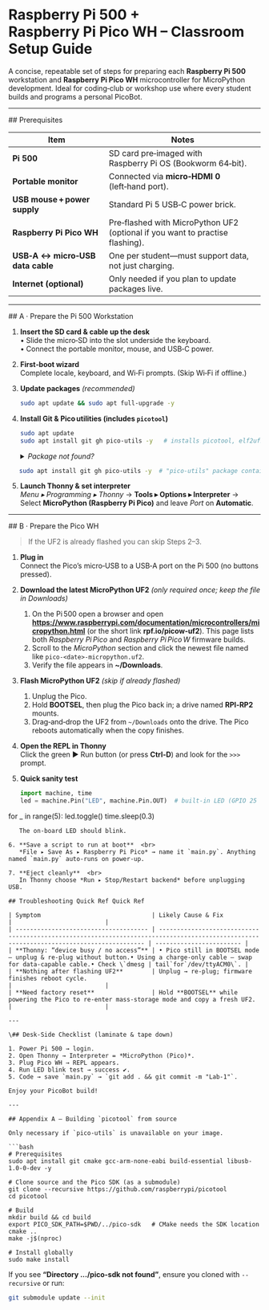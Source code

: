 # Raspberry Pi 500 + Raspberry Pi Pico WH – Classroom Setup Guide

A concise, repeatable set of steps for preparing each **Raspberry Pi 500** workstation and **Raspberry Pi Pico WH** microcontroller for MicroPython development. Ideal for coding‑club or workshop use where every student builds and programs a personal PicoBot.

---

\## Prerequisites

| Item                             | Notes                                                                         |
| -------------------------------- | ----------------------------------------------------------------------------- |
| **Pi 500**                       | SD card pre‑imaged with Raspberry Pi OS (Bookworm 64‑bit).                    |
| **Portable monitor**             | Connected via **micro‑HDMI 0** (left‑hand port).                              |
| **USB mouse + power supply**     | Standard Pi 5 USB‑C power brick.                                              |
| **Raspberry Pi Pico WH**         | Pre‑flashed with MicroPython UF2 (optional if you want to practise flashing). |
| **USB‑A ↔ micro‑USB data cable** | One per student—must support data, not just charging.                         |
| **Internet (optional)**          | Only needed if you plan to update packages live.                              |

---

\## A · Prepare the Pi 500 Workstation

1. **Insert the SD card & cable up the desk**\
   • Slide the micro‑SD into the slot underside the keyboard.\
   • Connect the portable monitor, mouse, and USB‑C power.

2. **First‑boot wizard**\
   Complete locale, keyboard, and Wi‑Fi prompts. (Skip Wi‑Fi if offline.)

3. **Update packages** *(recommended)*

   ```bash
   sudo apt update && sudo apt full-upgrade -y
   ```

4. **Install Git & Pico utilities (includes `picotool`)**  
   ```bash
   sudo apt update
   sudo apt install git gh pico-utils -y   # installs picotool, elf2uf2, etc.
   ```  
   <details><summary><em>Package not found?</em></summary>
   
   Enable the official Raspberry Pi repository, then retry:
   
   ```bash
   echo "deb http://archive.raspberrypi.org/debian $(lsb_release -sc) main" | \
        sudo tee /etc/apt/sources.list.d/raspi.list
   sudo apt update
   sudo apt install pico-utils -y
   ```
   
   If you still prefer building from source, see **Appendix A – Building `picotool` from source** at the end of this file.
   </details>
```bash
   sudo apt install git gh pico-utils -y  # "pico-utils" package contains picotool
   ```

5. **Launch Thonny & set interpreter**\
   *Menu ▸ Programming ▸ Thonny* → **Tools ▸ Options ▸ Interpreter** →\
   Select **MicroPython (Raspberry Pi Pico)** and leave *Port* on **Automatic**.

---

\## B · Prepare the Pico WH

> If the UF2 is already flashed you can skip Steps 2–3.

1. **Plug in**  <br>
   Connect the Pico’s micro‑USB to a USB‑A port on the Pi 500 (no buttons pressed).

2. **Download the latest MicroPython UF2** *(only required once; keep the file in Downloads)*  <br>
   1. On the Pi 500 open a browser and open **<https://www.raspberrypi.com/documentation/microcontrollers/micropython.html>** (or the short link **rpf.io/picow‑uf2**). This page lists both *Raspberry Pi Pico* and *Raspberry Pi Pico W* firmware builds.  <br>
   2. Scroll to the *MicroPython* section and click the newest file named like `pico‑<date>‑micropython.uf2`.  <br>
   3. Verify the file appears in **~/Downloads**.

3. **Flash MicroPython UF2** *(skip if already flashed)*  <br>
   1. Unplug the Pico.  <br>
   2. Hold **BOOTSEL**, then plug the Pico back in; a drive named **RPI‑RP2** mounts.  <br>
   3. Drag‑and‑drop the UF2 from `~/Downloads` onto the drive. The Pico reboots automatically when the copy finishes.

4. **Open the REPL in Thonny**  <br>
   Click the green ▶️ Run button (or press **Ctrl‑D**) and look for the `>>>` prompt.

5. **Quick sanity test**  <br>
   ```python
   import machine, time
   led = machine.Pin("LED", machine.Pin.OUT)  # built‑in LED (GPIO 25 on Pico, GPIO 0 on Pico W/WH)
for _ in range(5):
    led.toggle()
    time.sleep(0.3)
```
   The on‑board LED should blink.

6. **Save a script to run at boot**  <br>
   *File ▸ Save As ▸ Raspberry Pi Pico* → name it `main.py`. Anything named `main.py` auto‑runs on power‑up.

7. **Eject cleanly**  <br>
   In Thonny choose *Run ▸ Stop/Restart backend* before unplugging USB.

## Troubleshooting Quick Ref Quick Ref

| Symptom                               | Likely Cause & Fix                                                                                                                       |                          |
| ------------------------------------- | ---------------------------------------------------------------------------------------------------------------------------------------- | ------------------------ |
| **Thonny: “device busy / no access”** | • Pico still in BOOTSEL mode — unplug & re‑plug without button.• Using a charge‑only cable — swap for data‑capable cable.• Check \`dmesg | tail`for`/dev/ttyACM0\`. |
| **Nothing after flashing UF2**        | Unplug → re‑plug; firmware finishes reboot cycle.                                                                                        |                          |
| **Need factory reset**                | Hold **BOOTSEL** while powering the Pico to re‑enter mass‑storage mode and copy a fresh UF2.                                             |                          |

---

\## Desk‑Side Checklist (laminate & tape down)

1. Power Pi 500 → login.
2. Open Thonny → Interpreter = *MicroPython (Pico)*.
3. Plug Pico WH → REPL appears.
4. Run LED blink test → success ✔️.
5. Code → save `main.py` → `git add . && git commit -m "Lab‑1"`.

Enjoy your PicoBot build!

---

## Appendix A – Building `picotool` from source

Only necessary if `pico-utils` is unavailable on your image.

```bash
# Prerequisites
sudo apt install git cmake gcc-arm-none-eabi build-essential libusb-1.0-0-dev -y

# Clone source and the Pico SDK (as a submodule)
git clone --recursive https://github.com/raspberrypi/picotool
cd picotool

# Build
mkdir build && cd build
export PICO_SDK_PATH=$PWD/../pico-sdk   # CMake needs the SDK location
cmake ..
make -j$(nproc)

# Install globally
sudo make install
```

If you see **“Directory .../pico-sdk not found”**, ensure you cloned with `--recursive` or run:
```bash
git submodule update --init
```

